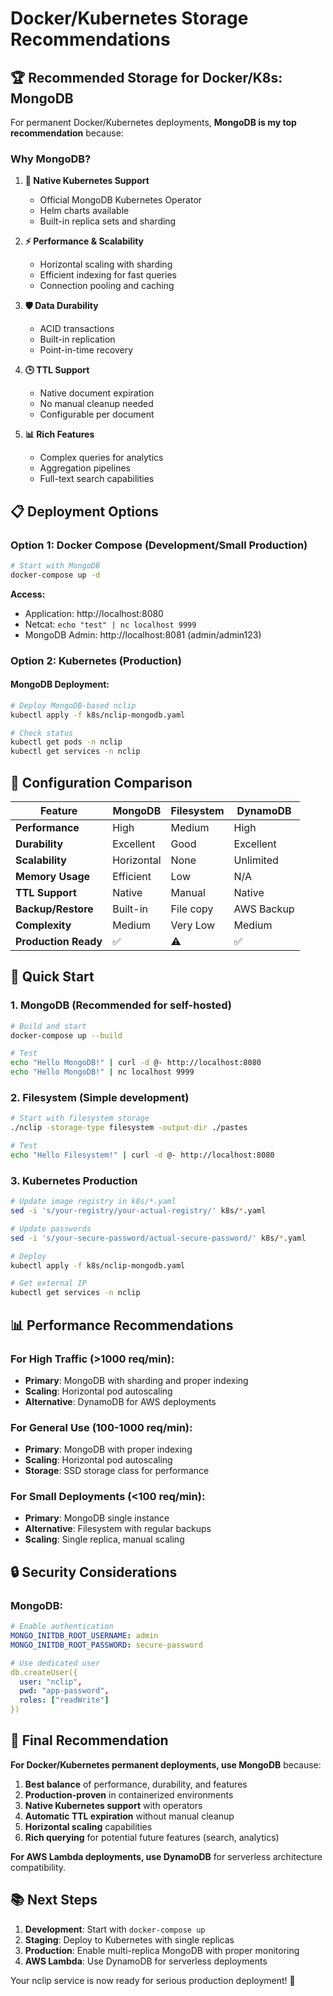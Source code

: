 # Docker/Kubernetes Storage Recommendations

## 🏆 **Recommended Storage for Docker/K8s: MongoDB**

For permanent Docker/Kubernetes deployments, **MongoDB is my top recommendation** because:

### Why MongoDB?

1. **🔄 Native Kubernetes Support**
   - Official MongoDB Kubernetes Operator
   - Helm charts available
   - Built-in replica sets and sharding

2. **⚡ Performance & Scalability**
   - Horizontal scaling with sharding
   - Efficient indexing for fast queries
   - Connection pooling and caching

3. **🛡️ Data Durability**
   - ACID transactions
   - Built-in replication
   - Point-in-time recovery

4. **🕒 TTL Support**
   - Native document expiration
   - No manual cleanup needed
   - Configurable per document

5. **📊 Rich Features**
   - Complex queries for analytics
   - Aggregation pipelines
   - Full-text search capabilities

## 📋 **Deployment Options**

### Option 1: Docker Compose (Development/Small Production)

```bash
# Start with MongoDB
docker-compose up -d
```

**Access:**
- Application: http://localhost:8080
- Netcat: `echo "test" | nc localhost 9999`
- MongoDB Admin: http://localhost:8081 (admin/admin123)

### Option 2: Kubernetes (Production)

#### MongoDB Deployment:
```bash
# Deploy MongoDB-based nclip
kubectl apply -f k8s/nclip-mongodb.yaml

# Check status
kubectl get pods -n nclip
kubectl get services -n nclip
```

## 🔧 **Configuration Comparison**

| Feature | MongoDB | Filesystem | DynamoDB |
|---------|---------|------------|----------|
| **Performance** | High | Medium | High |
| **Durability** | Excellent | Good | Excellent |
| **Scalability** | Horizontal | None | Unlimited |
| **Memory Usage** | Efficient | Low | N/A |
| **TTL Support** | Native | Manual | Native |
| **Backup/Restore** | Built-in | File copy | AWS Backup |
| **Complexity** | Medium | Very Low | Medium |
| **Production Ready** | ✅ | ⚠️ | ✅ |

## 🚀 **Quick Start**

### 1. MongoDB (Recommended for self-hosted)
```bash
# Build and start
docker-compose up --build

# Test
echo "Hello MongoDB!" | curl -d @- http://localhost:8080
echo "Hello MongoDB!" | nc localhost 9999
```

### 2. Filesystem (Simple development)
```bash
# Start with filesystem storage
./nclip -storage-type filesystem -output-dir ./pastes

# Test
echo "Hello Filesystem!" | curl -d @- http://localhost:8080
```

### 3. Kubernetes Production
```bash
# Update image registry in k8s/*.yaml
sed -i 's/your-registry/your-actual-registry/' k8s/*.yaml

# Update passwords
sed -i 's/your-secure-password/actual-secure-password/' k8s/*.yaml

# Deploy
kubectl apply -f k8s/nclip-mongodb.yaml

# Get external IP
kubectl get services -n nclip
```

## 📊 **Performance Recommendations**

### For High Traffic (>1000 req/min):
- **Primary**: MongoDB with sharding and proper indexing
- **Scaling**: Horizontal pod autoscaling
- **Alternative**: DynamoDB for AWS deployments

### For General Use (100-1000 req/min):
- **Primary**: MongoDB with proper indexing
- **Scaling**: Horizontal pod autoscaling
- **Storage**: SSD storage class for performance

### For Small Deployments (<100 req/min):
- **Primary**: MongoDB single instance
- **Alternative**: Filesystem with regular backups
- **Scaling**: Single replica, manual scaling

## 🔒 **Security Considerations**

### MongoDB:
```yaml
# Enable authentication
MONGO_INITDB_ROOT_USERNAME: admin
MONGO_INITDB_ROOT_PASSWORD: secure-password

# Use dedicated user
db.createUser({
  user: "nclip",
  pwd: "app-password", 
  roles: ["readWrite"]
})
```

## 🎯 **Final Recommendation**

**For Docker/Kubernetes permanent deployments, use MongoDB** because:

1. **Best balance** of performance, durability, and features
2. **Production-proven** in containerized environments  
3. **Native Kubernetes support** with operators
4. **Automatic TTL expiration** without manual cleanup
5. **Horizontal scaling** capabilities
6. **Rich querying** for potential future features (search, analytics)

**For AWS Lambda deployments, use DynamoDB** for serverless architecture compatibility.

## 📚 **Next Steps**

1. **Development**: Start with `docker-compose up`
2. **Staging**: Deploy to Kubernetes with single replicas
3. **Production**: Enable multi-replica MongoDB with proper monitoring
4. **AWS Lambda**: Use DynamoDB for serverless deployments

Your nclip service is now ready for serious production deployment! 🎉
